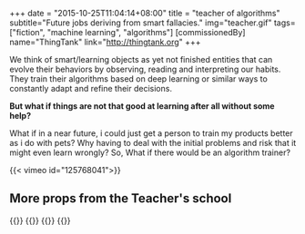 +++
date = "2015-10-25T11:04:14+08:00"
title = "teacher of algorithms"
subtitle="Future jobs deriving from smart fallacies."
img="teacher.gif"
tags=["fiction", "machine learning", "algorithms"]
[commissionedBy]
  name="ThingTank"
  link="http://thingtank.org"
+++

We think of smart/learning objects as yet not finished entities that can evolve their behaviors by observing, reading and interpreting our habits. They train their algorithms based on deep learning or similar ways to constantly adapt and refine their decisions.

**But what if things are not that good at learning after all without some help?**

What if in a near future, i could just get a person to train my products better as i do with pets?
Why having to deal with the initial problems and risk that it might even learn wrongly?
So, What if there would be an algorithm trainer?

{{< vimeo id="125768041">}}

## More props from the Teacher's school

{{<image img="studio.jpg">}}
{{<image img="Training+dirt.jpg">}}
{{<image img="punish.jpg">}}
{{<image img="training.jpg">}}

<!-- By [Simone Rebaudengo](http://www.simonerebaudengo.com/#/teacher/) -->
